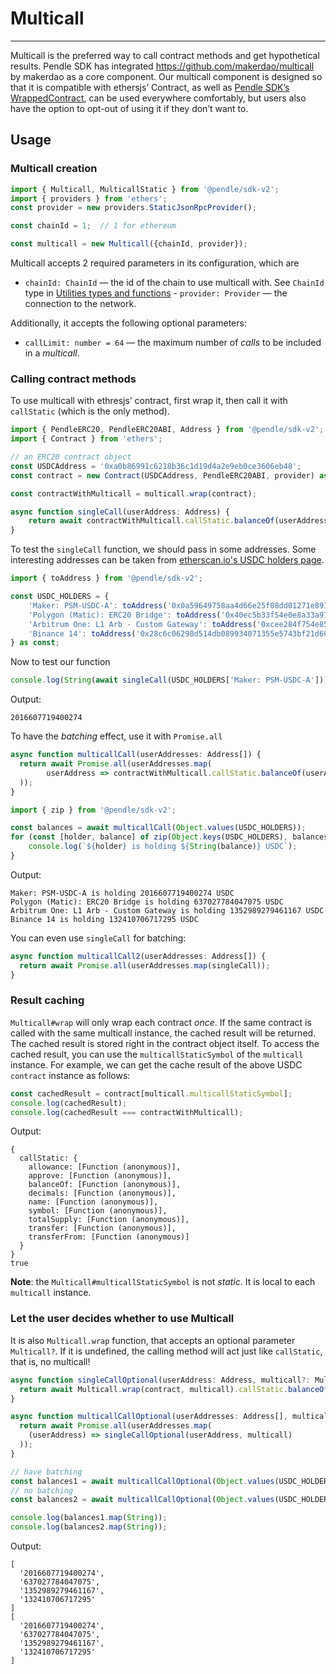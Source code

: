 
# Multicall

---

Multicall is the preferred way to call contract methods and get hypothetical results. Pendle SDK has integrated https://github.com/makerdao/multicall by makerdao as a core component. Our multicall component is designed so that it is compatible with ethersjs’ Contract, as well as  [Pendle SDK’s WrappedContract](https://www.notion.so/Pendle-SDK-s-WrappedContract-18444f7d35d6411b87ce487812be4b58), can be used everywhere comfortably, but users also have the option to opt-out of using it if they don’t want to.

## Usage

### Multicall creation
```ts
import { Multicall, MulticallStatic } from '@pendle/sdk-v2';
import { providers } from 'ethers';
const provider = new providers.StaticJsonRpcProvider();

const chainId = 1;  // 1 for ethereum

const multicall = new Multicall({chainId, provider});
```
Multicall accepts 2 required parameters in its configuration, which are

- `chainId: ChainId` — the id of the chain to use multicall with. See `ChainId` type in  [Utilities types and functions](./utilities-types-and-functions.md) - `provider: Provider` — the connection to the network.

Additionally, it accepts the following optional parameters:

- `callLimit: number = 64` — the maximum number of *calls* to be included in a *multicall*.

### Calling contract methods

To use multicall with ethresjs’ contract, first wrap it, then call it with `callStatic` (which is the only method).
```ts
import { PendleERC20, PendleERC20ABI, Address } from '@pendle/sdk-v2';
import { Contract } from 'ethers';

// an ERC20 contract object
const USDCAddress = '0xa0b86991c6218b36c1d19d4a2e9eb0ce3606eb48';
const contract = new Contract(USDCAddress, PendleERC20ABI, provider) as PendleERC20 & { [key in symbol]: MulticallStatic<PendleERC20> };

const contractWithMulticall = multicall.wrap(contract);

async function singleCall(userAddress: Address) {
	return await contractWithMulticall.callStatic.balanceOf(userAddress);
}
```
To test the `singleCall` function, we should pass in some addresses. Some interesting addresses can be taken from [etherscan.io's USDC holders page](https://etherscan.io/token/0xa0b86991c6218b36c1d19d4a2e9eb0ce3606eb48#balances).
```ts
import { toAddress } from '@pendle/sdk-v2';

const USDC_HOLDERS = {
    'Maker: PSM-USDC-A': toAddress('0x0a59649758aa4d66e25f08dd01271e891fe52199'),
    'Polygon (Matic): ERC20 Bridge': toAddress('0x40ec5b33f54e0e8a33a975908c5ba1c14e5bbbdf'),
    'Arbitrum One: L1 Arb - Custom Gateway': toAddress('0xcee284f754e854890e311e3280b767f80797180d'),
    'Binance 14': toAddress('0x28c6c06298d514db089934071355e5743bf21d60'),
} as const;
```
Now to test our function
```ts
console.log(String(await singleCall(USDC_HOLDERS['Maker: PSM-USDC-A'])))
```
Output:
```
2016607719400274

```
To have the *batching* effect, use it with `Promise.all`
```ts
async function multicallCall(userAddresses: Address[]) {
  return await Promise.all(userAddresses.map(
		userAddress => contractWithMulticall.callStatic.balanceOf(userAddress)
  ));
}

import { zip } from '@pendle/sdk-v2';

const balances = await multicallCall(Object.values(USDC_HOLDERS));
for (const [holder, balance] of zip(Object.keys(USDC_HOLDERS), balances)) {
    console.log(`${holder} is holding ${String(balance)} USDC`);
}
```
Output:
```
Maker: PSM-USDC-A is holding 2016607719400274 USDC
Polygon (Matic): ERC20 Bridge is holding 637027784047075 USDC
Arbitrum One: L1 Arb - Custom Gateway is holding 1352989279461167 USDC
Binance 14 is holding 132410706717295 USDC

```
You can even use `singleCall` for batching:
```ts
async function multicallCall2(userAddresses: Address[]) {
  return await Promise.all(userAddresses.map(singleCall));
}
```
### Result caching

`Multicall#wrap` will only wrap each contract *once*. If the same contract is called with the same multicall instance, the cached result will be returned. The cached result is stored right in the contract object itself. To access the cached result, you can use the `multicallStaticSymbol` of the `multicall` instance. For example, we can get the cache result of the above USDC `contract` instance as follows:
```ts
const cachedResult = contract[multicall.multicallStaticSymbol];
console.log(cachedResult);
console.log(cachedResult === contractWithMulticall);
```
Output:
```
{
  callStatic: {
    allowance: [Function (anonymous)],
    approve: [Function (anonymous)],
    balanceOf: [Function (anonymous)],
    decimals: [Function (anonymous)],
    name: [Function (anonymous)],
    symbol: [Function (anonymous)],
    totalSupply: [Function (anonymous)],
    transfer: [Function (anonymous)],
    transferFrom: [Function (anonymous)]
  }
}
true

```
**Note**: the `Multicall#multicallStaticSymbol` is not *static*. It is local to each `multicall` instance.

### Let the user decides whether to use Multicall

It is also `Multicall.wrap` function, that accepts an optional parameter `Multicall?`. If it is undefined, the calling method will act just like `callStatic`, that is, no multicall!
```ts
async function singleCallOptional(userAddress: Address, multicall?: Multicall) {
  return await Multicall.wrap(contract, multicall).callStatic.balanceOf(userAddress);
}

async function multicallCallOptional(userAddresses: Address[], multicall?: Multicall) {
  return await Promise.all(userAddresses.map(
    (userAddress) => singleCallOptional(userAddress, multicall)
  ));
}

// have batching
const balances1 = await multicallCallOptional(Object.values(USDC_HOLDERS), multicall);
// no batching
const balances2 = await multicallCallOptional(Object.values(USDC_HOLDERS));

console.log(balances1.map(String));
console.log(balances2.map(String));
```
Output:
```
[
  '2016607719400274',
  '637027784047075',
  '1352989279461167',
  '132410706717295'
]
[
  '2016607719400274',
  '637027784047075',
  '1352989279461167',
  '132410706717295'
]

```